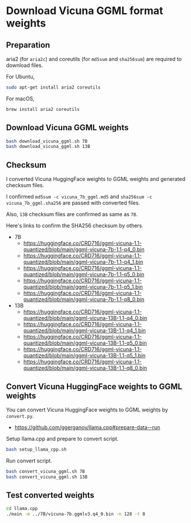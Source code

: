 # Download Vicuna GGML format weights

## Preparation

aria2 (for `aria2c`) and coreutils (for `md5sum` and `sha256sum`) are required to download files.

For Ubuntu,

```bash
sudo apt-get install aria2 coreutils
```

For macOS,

```bash
brew install aria2 coreutils
```

## Download Vicuna GGML weights

```bash
bash download_vicuna_ggml.sh 7B
bash download_vicuna_ggml.sh 13B
```

## Checksum

I converted Vicuna HuggingFace weights to GGML weights and generated checksum files.

I confirmed `md5sum -c vicuna_7b_ggml.md5` and `sha256sum -c vicuna_7b_ggml.sha256` are passed with converted files.

Also, `13B` checksum files are confirmed as same as `7B`.

Here's links to confirm the SHA256 checksum by others.

- 7B
  - https://huggingface.co/CRD716/ggml-vicuna-1.1-quantized/blob/main/ggml-vicuna-7b-1.1-q4_0.bin
  - https://huggingface.co/CRD716/ggml-vicuna-1.1-quantized/blob/main/ggml-vicuna-7b-1.1-q4_1.bin
  - https://huggingface.co/CRD716/ggml-vicuna-1.1-quantized/blob/main/ggml-vicuna-7b-1.1-q5_0.bin
  - https://huggingface.co/CRD716/ggml-vicuna-1.1-quantized/blob/main/ggml-vicuna-7b-1.1-q5_1.bin
  - https://huggingface.co/CRD716/ggml-vicuna-1.1-quantized/blob/main/ggml-vicuna-7b-1.1-q8_0.bin
- 13B
  - https://huggingface.co/CRD716/ggml-vicuna-1.1-quantized/blob/main/ggml-vicuna-13B-1.1-q4_0.bin
  - https://huggingface.co/CRD716/ggml-vicuna-1.1-quantized/blob/main/ggml-vicuna-13B-1.1-q4_1.bin
  - https://huggingface.co/CRD716/ggml-vicuna-1.1-quantized/blob/main/ggml-vicuna-13B-1.1-q5_0.bin
  - https://huggingface.co/CRD716/ggml-vicuna-1.1-quantized/blob/main/ggml-vicuna-13B-1.1-q5_1.bin
  - https://huggingface.co/CRD716/ggml-vicuna-1.1-quantized/blob/main/ggml-vicuna-13B-1.1-q8_0.bin

## Convert Vicuna HuggingFace weights to GGML weights

You can convert Vicuna HuggingFace weights to GGML weights by `convert.py`.

- https://github.com/ggerganov/llama.cpp#prepare-data--run

Setup llama.cpp and prepare to convert script.

```bash
bash setup_llama_cpp.sh
```

Run convert script.

```bash
bash convert_vicuna_ggml.sh 7B
bash convert_vicuna_ggml.sh 13B
```

## Test converted weights

```bash
cd llama.cpp
./main -m ../7B/vicuna-7b.ggmlv3.q4_0.bin -n 128 -t 8
```
